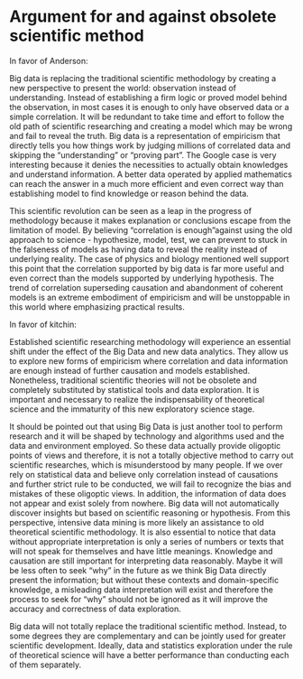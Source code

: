 # Argument for and against obsolete scientific method

In favor of Anderson: 

Big data is replacing the traditional scientific methodology by creating a new perspective to present the world: observation instead of understanding. Instead of establishing a firm logic or proved model behind the observation, in most cases it is enough to only have observed data or a simple correlation. It will be redundant to take time and effort to follow the old path of scientific researching and creating a model which may be wrong and fail to reveal the truth. Big data is a representation of empiricism that directly tells you how things work by judging millions of correlated data and skipping the “understanding” or “proving part”.  The Google case is very interesting because it denies the necessities to actually obtain knowledges and understand information. A better data operated by applied mathematics can reach the answer in a much more efficient and even correct way than establishing model to find knowledge or reason behind the data. 

 

This scientific revolution can be seen as a leap in the progress of methodology because it makes explanation or conclusions escape from the limitation of model. By believing “correlation is enough”against using the old approach to science - hypothesize, model, test, we can prevent to stuck in the falseness of models as having data to reveal the reality instead of underlying reality. The case of physics and biology mentioned well support this point that the correlation supported by big data is far more useful and even correct than the models supported by underlying hypothesis. The trend of correlation superseding causation and abandonment of coherent models is an extreme embodiment of empiricism and will be unstoppable in this world where emphasizing practical results. 

 

In favor of kitchin: 

 

Established scientific researching methodology will experience an essential shift under the effect of the Big Data and new data analytics. They allow us to explore new forms of empiricism where correlation and data information are enough instead of further causation and models established. Nonetheless, traditional scientific theories will not be obsolete and completely substituted by statistical tools and data exploration. It is important and necessary to realize the indispensability of theoretical science and the immaturity of this new exploratory science stage.  

 

It should be pointed out that using Big Data is just another tool to perform research and it will be shaped by technology and algorithms used and the data and environment employed. So these data actually provide oligoptic points of views and therefore, it is not a totally objective method to carry out scientific researches, which is misunderstood by many people. If we over rely on statistical data and believe only correlation instead of causations and further strict rule to be conducted, we will fail to recognize the bias and mistakes of these oligoptic views. In addition, the information of data does not appear and exist solely from nowhere. Big data will not automatically discover insights but based on scientific reasoning or hypothesis. From this perspective, intensive data mining is more likely an assistance to old theoretical scientific methodology. It is also essential to notice that data without appropriate interpretation is only a series of numbers or texts that will not speak for themselves and have little meanings. Knowledge and causation are still important for interpreting data reasonably. Maybe it will be less often to seek “why” in the future as we think Big Data directly present the information; but without these contexts and domain-specific knowledge, a misleading data interpretation will exist and therefore the process to seek for “why” should not be ignored as it will improve the accuracy and correctness of data exploration. 

 

Big data will not totally replace the traditional scientific method. Instead, to some degrees they are complementary and can be jointly used for greater scientific development. Ideally, data and statistics exploration under the rule of theoretical science will have a better performance than conducting each of them separately. 

